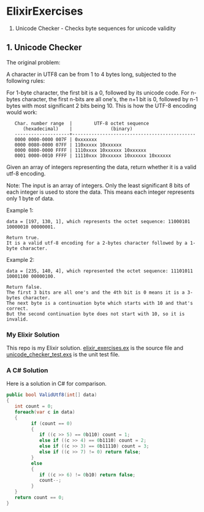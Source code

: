 # ElixirExercises

1. Unicode Checker - Checks byte sequences for unicode validity

## 1. Unicode Checker

The original problem:

A character in UTF8 can be from 1 to 4 bytes long, subjected to the following rules:

For 1-byte character, the first bit is a 0, followed by its unicode code.
For n-bytes character, the first n-bits are all one's, the n+1 bit is 0, followed by n-1 bytes with most significant 2 bits being 10.
This is how the UTF-8 encoding would work:
```
   Char. number range  |        UTF-8 octet sequence
      (hexadecimal)    |              (binary)
   --------------------+---------------------------------------------
   0000 0000-0000 007F | 0xxxxxxx
   0000 0080-0000 07FF | 110xxxxx 10xxxxxx
   0000 0800-0000 FFFF | 1110xxxx 10xxxxxx 10xxxxxx
   0001 0000-0010 FFFF | 11110xxx 10xxxxxx 10xxxxxx 10xxxxxx
 ```
 
Given an array of integers representing the data, return whether it is a valid utf-8 encoding.

Note:
The input is an array of integers. Only the least significant 8 bits of each integer is used to store the data. This means each integer represents only 1 byte of data.

Example 1:
```
data = [197, 130, 1], which represents the octet sequence: 11000101 10000010 00000001.

Return true.
It is a valid utf-8 encoding for a 2-bytes character followed by a 1-byte character.
```

Example 2:
```
data = [235, 140, 4], which represented the octet sequence: 11101011 10001100 00000100.

Return false.
The first 3 bits are all one's and the 4th bit is 0 means it is a 3-bytes character.
The next byte is a continuation byte which starts with 10 and that's correct.
But the second continuation byte does not start with 10, so it is invalid.
```

### My Elixir Solution

This repo is my Elixir solution. [elixir_exercises.ex](lib/unicode_checker.ex)
is the source file and
[unicode_checker_test.exs](test/unicode_checker_test.exs) is the unit test
file.

### A C# Solution

Here is a solution in C# for comparison.

```C#
public bool ValidUtf8(int[] data)
{
   int count = 0;
   foreach(var c in data)
   {
         if (count == 0)
         {
            if ((c >> 5) == 0b110) count = 1;
            else if ((c >> 4) == 0b1110) count = 2;
            else if ((c >> 3) == 0b11110) count = 3;
            else if ((c >> 7) != 0) return false;
         }
         else
         {
            if ((c >> 6) != 0b10) return false;
            count--;
         }
   }
   return count == 0;
}
```